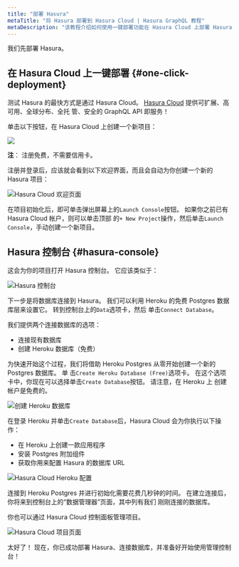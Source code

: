 ```yaml
---
title: "部署 Hasura"
metaTitle: "将 Hasura 部署到 Hasura Cloud | Hasura GraphQL 教程"
metaDescription: "该教程介绍如何使用一键部署功能在 Hasura Cloud 上部署 Hasura GraphQL 引擎并访问 Hasura 控制台"
---
```


我们先部署 Hasura。

## 在 Hasura Cloud 上一键部署 {#one-click-deployment}

测试 Hasura 的最快方式是通过 Hasura Cloud。 [Hasura Cloud](https://hasura.io/cloud/) 提供可扩展、高可用、全球分布、全托
管、安全的 GraphQL API 即服务！

单击以下按钮，在 Hasura Cloud 上创建一个新项目：

<a href="https://cloud.hasura.io/?pg=learn-hasura-backend&plcmt=body&tech=default&skip_onboarding=true" target="_blank"><img src="https://graphql-engine-cdn.hasura.io/assets/main-site/deploy-hasura-cloud.png" /></a>

**注**： 注册免费，不需要信用卡。

注册并登录后，应该就会看到以下欢迎界面，而且会自动为你创建一个新的 Hasura 项目：

![Hasura Cloud 欢迎页面](https://graphql-engine-cdn.hasura.io/learn-hasura/assets/graphql-hasura/hasura-cloud-welcome.png)

在项目初始化后，即可单击弹出屏幕上的`Launch Console`按钮。 如果你之前已有 Hasura Cloud 帐户，则可以单击顶部
的`+ New Project`操作，然后单击`Launch Console`，手动创建一个新项目。

## Hasura 控制台 {#hasura-console}

这会为你的项目打开 Hasura 控制台。 它应该类似于：

![Hasura 控制台](https://graphql-engine-cdn.hasura.io/learn-hasura/assets/graphql-hasura/hasura-console.png)

下一步是将数据库连接到 Hasura。 我们可以利用 Heroku 的免费 Postgres 数据库层来设置它。 转到控制台上的`Data`选项卡，然后
单击`Connect Database`。

我们提供两个连接数据库的选项：

- 连接现有数据库
- 创建 Heroku 数据库（免费）

为快速开始这个过程，我们将借助 Heroku Postgres 从零开始创建一个新的 Postgres 数据库。 单
击`Create Heroku Database (Free)`选项卡。 在这个选项卡中，你现在可以选择单击`Create Database`按钮。 请注意，在 Heroku 上
创建帐户是免费的。

![创建 Heroku 数据库](https://graphql-engine-cdn.hasura.io/learn-hasura/assets/graphql-hasura/create-heroku-database.png)

在登录 Heroku 并单击`Create Database`后，Hasura Cloud 会为你执行以下操作：

- 在 Heroku 上创建一款应用程序
- 安装 Postgres 附加组件
- 获取你用来配置 Hasura 的数据库 URL

![Hasura Cloud Heroku 配置](https://graphql-engine-cdn.hasura.io/learn-hasura/assets/graphql-hasura/hasura-cloud-heroku-setup.png)

连接到 Heroku Postgres 并进行初始化需要花费几秒钟的时间。 在建立连接后，你将来到控制台上的“数据管理器”页面，其中列有我们
刚刚连接的数据库。

你也可以通过 Hasura Cloud 控制面板管理项目。

![Hasura Cloud 项目页面](https://graphql-engine-cdn.hasura.io/learn-hasura/assets/graphql-hasura/hasura-cloud-project-page.png)

太好了！ 现在，你已成功部署 Hasura、连接数据库，并准备好开始使用管理控制台！
